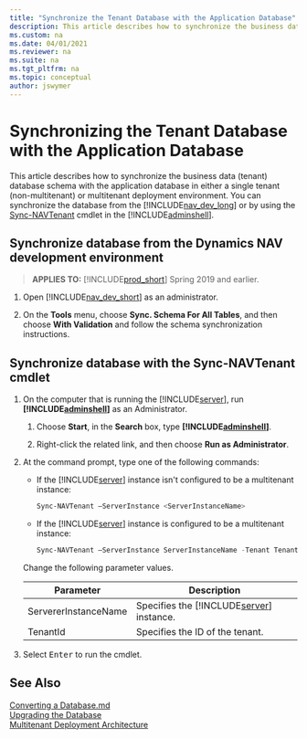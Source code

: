 ```yaml
---
title: "Synchronize the Tenant Database with the Application Database"
description: This article describes how to synchronize the business data (tenant) database schema with the application database in a single tenant or multitenant deployment environment
ms.custom: na
ms.date: 04/01/2021
ms.reviewer: na
ms.suite: na
ms.tgt_pltfrm: na
ms.topic: conceptual
author: jswymer
---
```

# Synchronizing the Tenant Database with the Application Database

This article describes how to synchronize the business data \(tenant\) database schema with the application database in either a single tenant (non-multitenant) or multitenant deployment environment. You can synchronize the database from the [!INCLUDE[nav_dev_long](../developer/includes/nav_dev_long_md.md)] or by using the [Sync-NAVTenant](/powershell/module/microsoft.dynamics.nav.management/sync-navtenant) cmdlet in the [!INCLUDE[adminshell](../developer/includes/adminshell.md)].

## Synchronize database from the Dynamics NAV development environment

> **APPLIES TO:** [!INCLUDE[prod_short](../developer/includes/prod_short.md)] Spring 2019 and earlier.

1. Open [!INCLUDE[nav_dev_short](../developer/includes/nav_dev_short_md.md)] as an administrator.

2. On the **Tools** menu, choose **Sync. Schema For All Tables**, and then choose **With Validation** and follow the schema synchronization instructions.

## Synchronize database with the Sync-NAVTenant cmdlet  

1. On the computer that is running the [!INCLUDE[server](../developer/includes/server.md)], run **[!INCLUDE[adminshell](../developer/includes/adminshell.md)]** as an Administrator.  

    1. Choose **Start**, in the **Search** box, type **[!INCLUDE[adminshell](../developer/includes/adminshell.md)]**.  

    2. Right-click the related link, and then choose **Run as Administrator**.  

2. At the command prompt, type one of the following commands:  

    - If the [!INCLUDE[server](../developer/includes/server.md)] instance isn't configured to be a multitenant instance:  

        ```powershell
        Sync-NAVTenant –ServerInstance <ServerInstanceName>  
        ```  

    - If the [!INCLUDE[server](../developer/includes/server.md)] instance is configured to be a multitenant instance:  

        ```powershell
        Sync-NAVTenant –ServerInstance ServerInstanceName -Tenant TenantId  
        ```  

     Change the following parameter values.  

    |Parameter|Description|
    |---------|-----------|
    |ServererInstanceName|Specifies the [!INCLUDE[server](../developer/includes/server.md)] instance.|
    |TenantId|Specifies the ID of the tenant.|

3.  Select <kbd>Enter</kbd> to run the cmdlet.  

## See Also  
[Converting a Database.md](../upgrade/Converting-a-Database.md)  
[Upgrading the Database](../upgrade/Upgrading-the-Data.md)  
[Multitenant Deployment Architecture](../deployment/Multitenant-Deployment-Architecture.md)   

